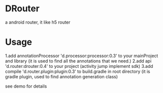 # DRouter
a android router, it like h5 router

# Usage
1.add annotationProcessor 'd.processor:processor:0.3' to your mainProject and library 
(it is used to find all the annotations that we need.)
2.add api 'd.router:drouter:0.4' to your project (activity jump implement sdk)
3.add compile 'd.router.plugin:plugin:0.3' to build.gradle in root directory (it is gradle plugin, used to find annotation generation class)

see demo for details